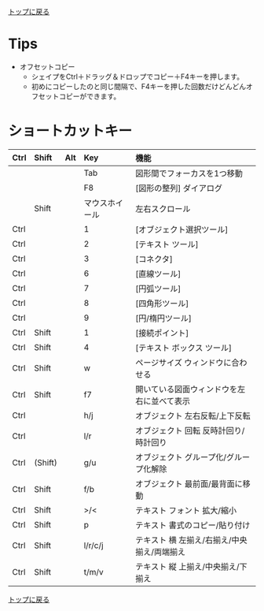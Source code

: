[トップに戻る](../index.md)

# Tips

- オフセットコピー
	- シェイプをCtrl＋ドラッグ＆ドロップでコピー＋F4キーを押します。
	- 初めにコピーしたのと同じ間隔で、F4キーを押した回数だけどんどんオフセットコピーができます。

# ショートカットキー

|Ctrl|Shift|Alt|Key|機能|
|:---|:---|:---|:---|:---|
||||Tab|図形間でフォーカスを1つ移動|
||||F8|[図形の整列] ダイアログ|
||Shift||マウスホイール|左右スクロール|
|Ctrl|||1|[オブジェクト選択ツール]|
|Ctrl|||2|[テキスト ツール]|
|Ctrl|||3|[コネクタ]|
|Ctrl|||6|[直線ツール]|
|Ctrl|||7|[円弧ツール]|
|Ctrl|||8|[四角形ツール]|
|Ctrl|||9|[円/楕円ツール]|
|Ctrl|Shift||1|[接続ポイント]|
|Ctrl|Shift||4|[テキスト ボックス ツール]|
|Ctrl|Shift||w|ページサイズ ウィンドウに合わせる|
|Ctrl|Shift||f7|開いている図面ウィンドウを左右に並べて表示|
|Ctrl|||h/j|オブジェクト 左右反転/上下反転|
|Ctrl|||l/r|オブジェクト 回転 反時計回り/時計回り|
|Ctrl|(Shift)||g/u|オブジェクト グループ化/グループ化解除|
|Ctrl|Shift||f/b|オブジェクト 最前面/最背面に移動|
|Ctrl|Shift||\>/<|テキスト フォント 拡大/縮小|
|Ctrl|Shift||p|テキスト 書式のコピー/貼り付け|
|Ctrl|Shift||l/r/c/j|テキスト 横 左揃え/右揃え/中央揃え/両端揃え|
|Ctrl|Shift||t/m/v|テキスト 縦 上揃え/中央揃え/下揃え|

[トップに戻る](../index.md)

